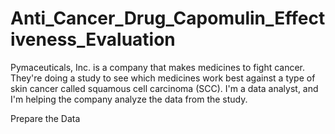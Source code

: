 # Anti_Cancer_Drug_Capomulin_Effectiveness_Evaluation
Pymaceuticals, Inc. is a company that makes medicines to fight cancer. They're doing a study to see which medicines work best against a type of skin cancer called squamous cell carcinoma (SCC). I'm a data analyst, and I'm helping the company analyze the data from the study.

Prepare the Data
